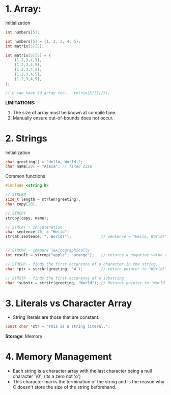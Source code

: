 # 1. Array:
Initialization
```C
int numbers[5];

int numbers[5] = {1, 2, 3, 4, 5};
int matrix[5][5];

int matrix[5][5] = {
	{1,2,3,4,5},
	{1,2,3,4,5},
	{1,2,3,4,5},
	{1,2,3,4,5},
	{1,2,3,4,5},
};

// U can have 3d array too... tetrix[5][5][5];
```

**LIMITATIONS:**
1. The size of array must be known at compile time.
2. Manually ensure out-of-bounds does not occur.

# 2. Strings
Initialization
```C
char greeting[] = "Hello, World!";
char name[20] = "Alexa"; // fixed size
```

Common functions
```C
#include <string.h>

// STRLEN
size_t length = strlen(greeting);
char copy[20];

// STRCPY
strcpy(copy, name);

// STRCAT - concatenation
char sentence[40] = "Hello";
strcat(sentence, ", World!");             // sentence = "Hello, World!"


// STRCMP - compare lexicographically
int result = strcmp("apple", "orange");   // returns a negative value as apple < orange

// STRCHR - finds the first occurence of a character in the string.
char *ptr = strchr(greeting, 'W');        // return pointer to "World!"

// STRSTR - finds the first occurence of a substring
char *substr = strstr(greeting, "World"); // Returns pointer to "World!";
```

# 3. Literals vs Character Array

- String literals are those that are constant.
```C
const char *str = "This is a string literal.";
```

**Storage**: Memory

# 4. Memory Management

- Each string is a character array with the last character being a null character '\0'; (its a zero not 'o')
- This character marks the termination of the string and is the reason why C doesn't store the size of the string beforehand.